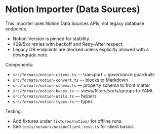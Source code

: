 # Notion Importer (Data Sources)

This importer uses Notion Data Sources APIs, not legacy database endpoints.

- Notion-Version is pinned for stability.
- 429/5xx retries with backoff and Retry-After respect.
- Legacy DB endpoints are blocked unless explicitly allowed with a downgrade note.

Components:
- `src/formats/notion-client.ts` — transport + governance guardrails
- `src/formats/notion-convert.ts` — blocks to Markdown
- `src/formats/notion-schema.ts` — property schema to front matter
- `src/formats/notion-bases.ts` — views/filters/sorts/groups to YAML
- `src/formats/notion-utils.ts` — helpers
- `src/formats/notion-types.ts` — types

Testing:
- Add fixtures under `fixtures/notion/` for offline runs.
- See `tests/network/notionClient.test.ts` for client basics.
